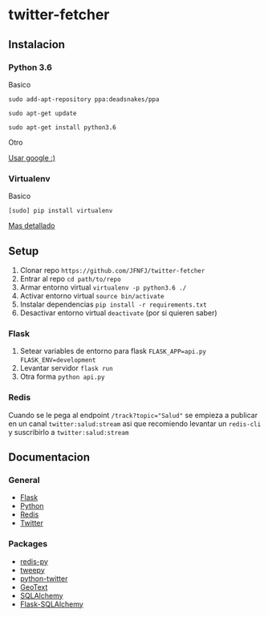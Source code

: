 # twitter-fetcher

## Instalacion

### Python 3.6

Basico

`sudo add-apt-repository ppa:deadsnakes/ppa`

`sudo apt-get update`

`sudo apt-get install python3.6`

Otro

[Usar google :)](https://askubuntu.com/questions/865554/how-do-i-install-python-3-6-using-apt-get)

### Virtualenv

Basico

`[sudo] pip install virtualenv`

[Mas detallado](https://virtualenv.pypa.io/en/stable/installation/)

## Setup

1. Clonar repo `https://github.com/JFNFJ/twitter-fetcher`
2. Entrar al repo `cd path/to/repo`
3. Armar entorno virtual `virtualenv -p python3.6 ./`
4. Activar entorno virtual `source bin/activate`
5. Instalar dependencias `pip install -r requirements.txt`
6. Desactivar entorno virtual `deactivate` (por si quieren saber)

### Flask

1. Setear variables de entorno para flask `FLASK_APP=api.py` `FLASK_ENV=development`
2. Levantar servidor `flask run`
3. Otra forma `python api.py`

### Redis

Cuando se le pega al endpoint `/track?topic="Salud"` se empieza a publicar en un canal `twitter:salud:stream` 
asi que recomiendo levantar un `redis-cli` y suscribirlo a `twitter:salud:stream`
 
## Documentacion

### General

* [Flask](http://flask.pocoo.org/docs/1.0/)
* [Python](https://docs.python.org/3/)
* [Redis](https://redis.io/documentation)
* [Twitter](https://developer.twitter.com/en/docs)

### Packages

* [redis-py](https://redis-py.readthedocs.io/en/latest/)
* [tweepy](http://tweepy.readthedocs.io/en/v3.5.0/)
* [python-twitter](https://python-twitter.readthedocs.io/en/latest/getting_started.html)
* [GeoText](http://geotext.readthedocs.io/en/latest/installation.html)
* [SQLAlchemy](http://docs.sqlalchemy.org/en/latest/)
* [Flask-SQLAlchemy](http://flask-sqlalchemy.pocoo.org/2.3/)
